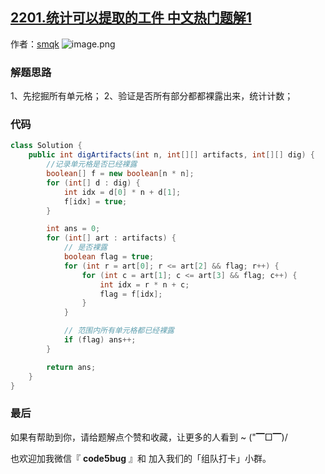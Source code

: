 ## [2201.统计可以提取的工件 中文热门题解1](https://leetcode.cn/problems/count-artifacts-that-can-be-extracted/solutions/100000/by-smqk-r8f6)

作者：[smqk](https://leetcode.cn/u/smqk)
![image.png](https://pic.leetcode-cn.com/1647145003-UtqHHF-image.png)

### 解题思路
1、先挖掘所有单元格；
2、验证是否所有部分都都裸露出来，统计计数；

### 代码

```java
class Solution {
    public int digArtifacts(int n, int[][] artifacts, int[][] dig) {
        //记录单元格是否已经裸露
        boolean[] f = new boolean[n * n];
        for (int[] d : dig) {
            int idx = d[0] * n + d[1];
            f[idx] = true;
        }

        int ans = 0;
        for (int[] art : artifacts) {
            // 是否裸露
            boolean flag = true;
            for (int r = art[0]; r <= art[2] && flag; r++) {
                for (int c = art[1]; c <= art[3] && flag; c++) {
                    int idx = r * n + c;
                    flag = f[idx];
                }
            }

            // 范围内所有单元格都已经裸露
            if (flag) ans++;
        }

        return ans;
    }
}
```

### 最后
如果有帮助到你，请给题解点个赞和收藏，让更多的人看到 ~ ("▔□▔)/

也欢迎加我微信『 **code5bug** 』和 加入我们的「组队打卡」小群。